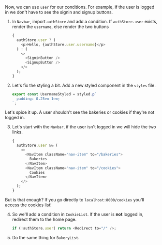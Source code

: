 Now, we can use `user` for our conditions. For example, if the user is logged in we don't have to see the signin and signup buttons.

1. In `Navbar`, import `authStore` and add a condition. If `authStore.user` exists, render the `username`, else render the two buttons

   ```javascript
   {
     authStore.user ? (
       <p>Hello, {authStore.user.username}</p>
     ) : (
       <>
         <SigninButton />
         <SignupButton />
       </>
     );
   }
   ```

2. Let's fix the styling a bit. Add a new styled component in the `styles` file.

   ```javascript
   export const UsernameStyled = styled.p`
     padding: 0.25em 1em;
   `;
   ```

Let's spice it up. A user shouldn't see the bakeries or cookies if they're not logged in.

3. Let's start with the `Navbar`, if the user isn't logged in we will hide the two links.

   ```javascript
   {
     authStore.user && (
       <>
         <NavItem className="nav-item" to="/bakeries">
           Bakeries
         </NavItem>
         <NavItem className="nav-item" to="/cookies">
           Cookies
         </NavItem>
       </>
     );
   }
   ```

But is that enough? If you go directly to `localhost:8000/cookies` you'll access the cookies list!

4. So we'll add a condition in `CookieList`. If the user is **not** logged in, redirect them to the home page.

   ```javascript
   if (!authStore.user) return <Redirect to="/" />;
   ```

5. Do the same thing for `BakeryList`.
